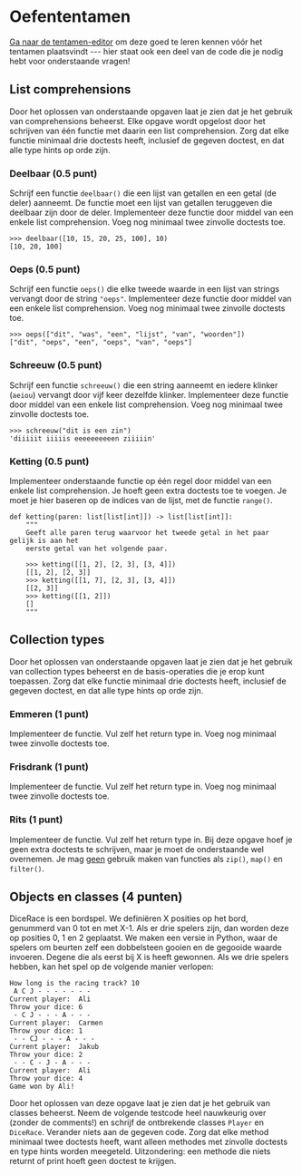 # Oefententamen

[Ga naar de tentamen-editor](https://pyprog.proglab.nl/exams) om deze goed te leren kennen vóór het tentamen plaatsvindt --- hier staat ook een deel van de code die je nodig hebt voor onderstaande vragen!

## List comprehensions

Door het oplossen van onderstaande opgaven laat je zien dat je het gebruik van comprehensions beheerst. Elke opgave wordt opgelost door het schrijven van één functie met daarin een list comprehension. Zorg dat elke functie minimaal drie doctests heeft, inclusief de gegeven doctest, en dat alle type hints op orde zijn.

### Deelbaar (0.5 punt)

Schrijf een functie `deelbaar()` die een lijst van getallen en een getal (de deler) aanneemt. De functie moet een lijst van getallen teruggeven die deelbaar zijn door de deler. Implementeer deze functie door middel van een enkele list comprehension. Voeg nog minimaal twee zinvolle doctests toe.

    >>> deelbaar([10, 15, 20, 25, 100], 10)
    [10, 20, 100]

### Oeps (0.5 punt)

Schrijf een functie `oeps()` die elke tweede waarde in een lijst van strings vervangt door de string `"oeps"`. Implementeer deze functie door middel van een enkele list comprehension. Voeg nog minimaal twee zinvolle doctests toe.

    >>> oeps(["dit", "was", "een", "lijst", "van", "woorden"])
    ["dit", "oeps", "een", "oeps", "van", "oeps"]

### Schreeuw (0.5 punt)

Schrijf een functie `schreeuw()` die een string aanneemt en iedere klinker (`aeiou`) vervangt door vijf keer dezelfde klinker. Implementeer deze functie door middel van een enkele list comprehension. Voeg nog minimaal twee zinvolle doctests toe.

    >>> schreeuw("dit is een zin")
    'diiiiit iiiiis eeeeeeeeeen ziiiiin'

### Ketting (0.5 punt)

Implementeer onderstaande functie op één regel door middel van een enkele list comprehension. Je hoeft geen extra doctests toe te voegen. Je moet je hier baseren op de indices van de lijst, met de functie `range()`.

    def ketting(paren: list[list[int]]) -> list[list[int]]:
        """
        Geeft alle paren terug waarvoor het tweede getal in het paar gelijk is aan het
        eerste getal van het volgende paar.

        >>> ketting([[1, 2], [2, 3], [3, 4]])
        [[1, 2], [2, 3]]
        >>> ketting([[1, 7], [2, 3], [3, 4]])
        [[2, 3]]
        >>> ketting([[1, 2]])
        []
        """


## Collection types

Door het oplossen van onderstaande opgaven laat je zien dat je het gebruik van collection types beheerst en de basis-operaties die je erop kunt toepassen. Zorg dat elke functie minimaal drie doctests heeft, inclusief de gegeven doctest, en dat alle type hints op orde zijn.

### Emmeren (1 punt)

Implementeer de functie. Vul zelf het return type in. Voeg nog minimaal twee zinvolle doctests toe.

### Frisdrank (1 punt)

Implementeer de functie. Vul zelf het return type in. Voeg nog minimaal twee zinvolle doctests toe.

### Rits (1 punt)

Implementeer de functie. Vul zelf het return type in. Bij deze opgave hoef je geen extra doctests te schrijven, maar je moet de onderstaande wel overnemen. Je mag <u>geen</u> gebruik maken van functies als `zip()`, `map()` en `filter()`.

## Objects en classes (4 punten)

DiceRace is een bordspel. We definiëren X posities op het bord, genummerd van 0 tot en met X-1. Als er drie spelers zijn, dan worden deze op posities 0, 1 en 2 geplaatst. We maken een versie in Python, waar de spelers om beurten zelf een dobbelsteen gooien en de gegooide waarde invoeren. Degene die als eerst bij X is heeft gewonnen. Als we drie spelers hebben, kan het spel op de volgende manier verlopen:

    How long is the racing track? 10
     A C J - - - - - - -
    Current player:  Ali
    Throw your dice: 6
     - C J - - - A - - -
    Current player:  Carmen
    Throw your dice: 1
     - - CJ - - - A - - -
    Current player:  Jakub
    Throw your dice: 2
     - - C - J - A - - -
    Current player:  Ali
    Throw your dice: 4
    Game won by Ali!

Door het oplossen van deze opgave laat je zien dat je het gebruik van classes beheerst. Neem de volgende testcode heel nauwkeurig over (zonder de comments!) en schrijf de ontbrekende classes `Player` en `DiceRace`. Verander niets aan de gegeven code. Zorg dat elke method minimaal twee doctests heeft, want alleen methodes met zinvolle doctests en type hints worden meegeteld. Uitzondering: een methode die niets returnt of print hoeft geen doctest te krijgen.

<!--
# Oeber

You are tasked with developing a queue-like data structure for a fictional ride-hailing application. The application uses the queue to manage ride requests from customers and dispatch them to drivers in real-time. The core functionality of the queue is the same as a traditional queue, with First In, First Out (FIFO) behavior. However, the application needs additional features to handle more advanced scenarios, and you are required to implement a custom class RideQueue to meet these requirements.

## Requirements:

1. **Basic Queue Operations**:

    Your `RideQueue` class should support the following standard queue operations:

    - `enqueue(item)` – Adds a new ride request to the queue.
    - `dequeue()` – Removes and returns the ride request that has been in the queue the longest.
    - `is_empty()` – Returns `True` if the queue is empty, `False` otherwise.
    - `peek()` – Returns the ride request that is next in line without removing it from the queue.

2.  **Enhanced Features**:

    To meet the needs of the ride-hailing application, your queue must provide the following custom behaviors:

    - **VIP Ride Requests**:
        Sometimes, the system receives VIP ride requests that must be prioritized. When a VIP ride request is added to the queue using `enqueue_vip(item)`, it should be placed at the front of the queue, before any regular ride requests.

    - **Cancel a Ride Request**:
        Ride requests can be canceled before they are dispatched. Implement a method `cancel_request(item)` that removes a specific ride request from the queue (either regular or VIP). The method should return `True` if the request was found and canceled, and `False` otherwise.

    - **Waiting Time Calculation**:
        Implement a method `waiting_time(position)` that returns the number of ride requests a customer has to wait through before their request is dispatched. This will depend on their position in the queue (the first ride in the queue has a waiting time of 0).

    - **Limit Queue Size**:
        The queue has a maximum capacity, and once full, new requests cannot be added unless space becomes available (via a dequeue or cancellation). Implement a constructor parameter `max_size` that allows the user to set the maximum size of the queue. If the queue is full, `enqueue` should raise an exception or return an error message.

3.  **Bonus Challenge**:

    For extra credit, add a feature that tracks the **average wait time** of ride requests in the queue. Implement a method `average_wait_time()` that returns the average number of rides a request must wait through before it is dispatched.

## Class Definition:

You are required to implement the class `RideQueue` with the following methods:

- `__init__(self, max_size)`
- `enqueue(self, item)`
- `enqueue_vip(self, item)`
- `dequeue(self)`
- `cancel_request(self, item)`
- `is_empty(self)`
- `peek(self)`
- `waiting_time(self, position)`
- *(Optional)* `average_wait_time(self)`

## Example Usage:

    queue = RideQueue(max_size=5)
    queue.enqueue("Ride1")
    queue.enqueue("Ride2")
    queue.enqueue_vip("VIP_Ride1")
    queue.enqueue("Ride3")

    # Queue: ["VIP_Ride1", "Ride1", "Ride2", "Ride3"]
    print(queue.peek())  # Output: "VIP_Ride1"
    queue.dequeue()      # Dispatches "VIP_Ride1"
    print(queue.waiting_time(1))  # Output: 1 (Ride2 is next after Ride1)
    queue.cancel_request("Ride2") # Cancels "Ride2"
    print(queue.is_empty())       # Output: False

## Constraints:

- The ride requests are simple strings representing customer IDs (e.g., "Ride1", "VIP_Ride1").
- You must handle edge cases, such as trying to dequeue from an empty queue or adding a ride request when the queue is full. -->
